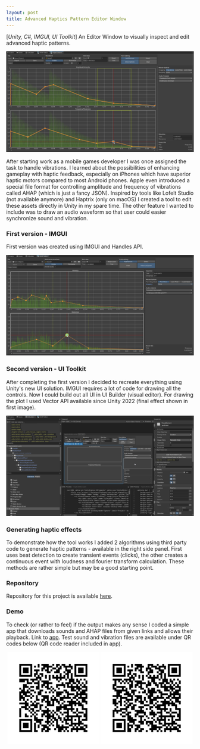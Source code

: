 ```yaml
---
layout: post
title: Advanced Haptics Pattern Editor Window
---
```


[*Unity, C#, IMGUI, UI Toolkit*] An Editor Window to visually inspect and edit advanced haptic patterns.
<p align="middle">
  <img src="/images/haptic-editor3.png" />
</p>

After starting work as a mobile games developer I was once assigned the task to handle vibrations.
I learned about the possibilities of enhancing gameplay with haptic feedback, especially on iPhones which have superior haptic motors compared to most Android phones.
Apple even introduced a special file format for controlling amplitude and frequency of vibrations called AHAP (which is just a fancy JSON).
Inspired by tools like Lofelt Studio (not available anymore) and Haptrix (only on macOS) I created a tool to edit these assets directly in Unity in my spare time.
The other feature I wanted to include was to draw an audio waveform so that user could easier synchronize sound and vibration.

### First version - IMGUI
First version was created using IMGUI and Handles API.
<p align="middle">
  <img src="/images/haptic-editor1.png" />
</p>

### Second version - UI Toolkit
After completing the first version I decided to recreate everything using Unity's new UI solution.
IMGUI requires a lot of code for drawing all the controls. Now I could build out all UI in UI Builder (visual editor).
For drawing the plot I used Vector API available since Unity 2022 (final effect shown in first image).
<p align="middle">
  <img src="/images/haptic-editor2.png" />
</p>

### Generating haptic effects
To demonstrate how the tool works I added 2 algorithms using third party code to generate haptic patterns - available in the right side panel.
First uses beat detection to create transient events (clicks), the other creates a continuous event with loudness and fourier transform calculation.
These methods are rather simple but may be a good starting point.

### Repository
Repository for this project is available [here](https://github.com/kmisiewicz/ahap-editor-unity).

### Demo
To check (or rather to feel) if the output makes any sense I coded a simple app that downloads sounds and AHAP files from given links and allows their playback.
Link to [app](https://drive.google.com/file/d/15bP5vrFZ6KeukNqaUvbdZuFFocj69RnJ/view?usp=drive_link).
Test sound and vibration files are available under QR codes below (QR code reader included in app).
<p align="middle">
  <img src="/images/haptic-editor-test-sound.png" width="49%" />
  <img src="/images/haptic-editor-test-ahap.png" width="49%" /> 
</p>